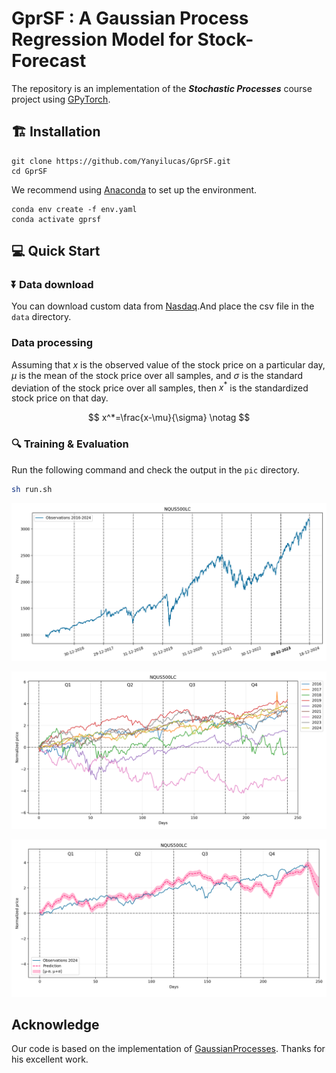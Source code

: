 # GprSF : A Gaussian Process Regression Model for Stock-Forecast

The repository is an implementation of the **_Stochastic Processes_** course project using [GPyTorch](https://github.com/cornellius-gp/gpytorch).

## 🏗️ Installation

```shell
git clone https://github.com/Yanyilucas/GprSF.git
cd GprSF
```

We recommend using [Anaconda](https://www.anaconda.com) to set up the environment.

```shell
conda env create -f env.yaml
conda activate gprsf
```

## 💻 Quick Start

### ⏬ Data download

You can download custom data from [Nasdaq](https://www.nasdaq.com).And place the csv file in the `data` directory.

### Data processing

Assuming that $x$ is the observed value of the stock price on a particular day, $\mu$ is the mean of the stock price over all samples, and $\sigma$ is the standard deviation of the stock price over all samples, then $x^*$ is the standardized stock price on that day.

$$
x^*=\frac{x-\mu}{\sigma} \notag
$$

### 🔍 Training & Evaluation

Run the following command and check the output in the `pic` directory.

```sh
sh run.sh
```

![2016-2024-prices](./README.assets/2016-2024-prices.png)

![image-20241219194839568](./README.assets/image-20241219194839568.png)

![image-20241219193704168](./README.assets/image-20241219193704168.png)

## Acknowledge

Our code is based on the implementation of [GaussianProcesses](https://github.com/gdroguski/GaussianProcesses). Thanks for his excellent work.
